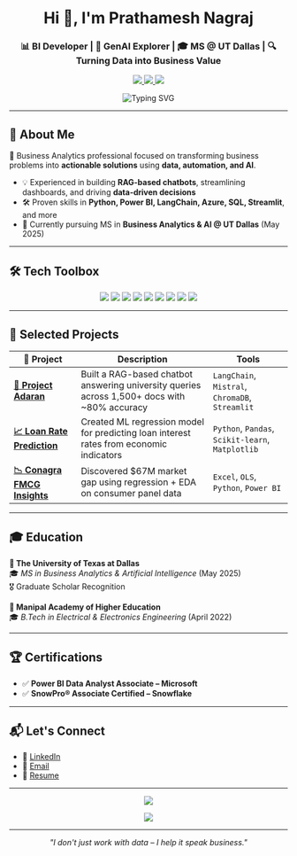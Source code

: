 <h1 align="center">Hi 👋, I'm Prathamesh Nagraj</h1>
<h3 align="center">📊 BI Developer | 🤖 GenAI Explorer | 🎓 MS @ UT Dallas | 🔍 Turning Data into Business Value</h3>

<p align="center">
  <a href="https://www.linkedin.com/in/prathamesh-nagraj/" target="_blank">
    <img src="https://img.shields.io/badge/LinkedIn-Connect-blue?style=for-the-badge&logo=linkedin" />
  </a>
  <a href="mailto:ppnagraj.work@gmail.com">
    <img src="https://img.shields.io/badge/Email-Contact-red?style=for-the-badge&logo=gmail&logoColor=white" />
  </a>
  <a href="https://your-resume-link.com">
    <img src="https://img.shields.io/badge/Resume-View-gray?style=for-the-badge&logo=docuSign&logoColor=white" />
  </a>
</p>

<p align="center">
  <img src="https://readme-typing-svg.demolab.com?font=Fira+Code&duration=3000&pause=1000&color=F78D1E&center=true&vCenter=true&width=800&lines=Bridging+Business+and+AI+with+Impactful+Analytics.;BI+Developer+%7C+GenAI+Applier.;Open+to+Internships+%26+Full-Time+Opportunities" alt="Typing SVG" />
</p>

---

## 🧠 About Me

🎯 Business Analytics professional focused on transforming business problems into **actionable solutions** using **data, automation, and AI**.

- 💡 Experienced in building **RAG-based chatbots**, streamlining dashboards, and driving **data-driven decisions**
- 🛠️ Proven skills in **Python, Power BI, LangChain, Azure, SQL, Streamlit**, and more
- 📍 Currently pursuing MS in **Business Analytics & AI @ UT Dallas** (May 2025)

---

## 🛠️ Tech Toolbox

<p align="center">
  <img src="https://img.shields.io/badge/Python-3776AB?style=flat-square&logo=python&logoColor=white" />
  <img src="https://img.shields.io/badge/SQL-003B57?style=flat-square&logo=postgresql&logoColor=white" />
  <img src="https://img.shields.io/badge/Power_BI-F2C811?style=flat-square&logo=powerbi&logoColor=black" />
  <img src="https://img.shields.io/badge/Snowflake-29B5E8?style=flat-square&logo=snowflake&logoColor=white" />
  <img src="https://img.shields.io/badge/LangChain-black?style=flat-square" />
  <img src="https://img.shields.io/badge/Streamlit-FF4B4B?style=flat-square&logo=streamlit&logoColor=white" />
  <img src="https://img.shields.io/badge/Azure-0078D4?style=flat-square&logo=microsoftazure&logoColor=white" />
  <img src="https://img.shields.io/badge/Tableau-E97627?style=flat-square&logo=tableau&logoColor=white" />
  <img src="https://img.shields.io/badge/Excel-217346?style=flat-square&logo=microsoftexcel&logoColor=white" />
</p>

---

## 🚀 Selected Projects

| 💼 Project | Description | Tools |
|-----------|-------------|-------|
| **[🧠 Project Adaran](#)** | Built a RAG-based chatbot answering university queries across 1,500+ docs with ~80% accuracy | `LangChain`, `Mistral`, `ChromaDB`, `Streamlit` |
| **[📈 Loan Rate Prediction](#)** | Created ML regression model for predicting loan interest rates from economic indicators | `Python`, `Pandas`, `Scikit-learn`, `Matplotlib` |
| **[📉 Conagra FMCG Insights](#)** | Discovered $67M market gap using regression + EDA on consumer panel data | `Excel`, `OLS`, `Python`, `Power BI` |

---

## 🎓 Education

**📍 The University of Texas at Dallas**  
🎓 *MS in Business Analytics & Artificial Intelligence* (May 2025)  
🎖️ Graduate Scholar Recognition

**📍 Manipal Academy of Higher Education**  
🎓 *B.Tech in Electrical & Electronics Engineering* (April 2022)

---

## 🏆 Certifications

- ✅ **Power BI Data Analyst Associate – Microsoft**
- ✅ **SnowPro® Associate Certified – Snowflake**

---

## 📬 Let's Connect

- 💼 [LinkedIn](https://www.linkedin.com/in/prathamesh-nagraj/)
- 📧 [Email](mailto:ppnagraj.work@gmail.com)
- 📄 [Resume](https://your-resume-link.com)

---

<p align="center">
  <img src="https://github-readme-stats.vercel.app/api?username=prathameshnagraj&show_icons=true&theme=radical" />
</p>

<p align="center">
  <img src="https://github-readme-streak-stats.herokuapp.com/?user=prathameshnagraj&theme=radical" />
</p>

---

<p align="center"><i>"I don't just work with data – I help it speak business."</i></p>
